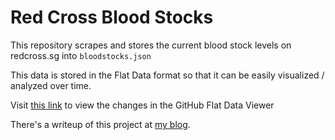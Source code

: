 # Red Cross Blood Stocks

This repository scrapes and stores the current blood stock levels on redcross.sg into `bloodstocks.json`

This data is stored in the Flat Data format so that it can be easily visualized / analyzed over time.

Visit [this link](https://flatgithub.com/frizensami/red-cross-blood-stocks?filename=blood-stocks.json) to view the changes in the GitHub Flat Data Viewer

There's a writeup of this project at [my blog](https://sriramsami.com/bloodstocks/).

